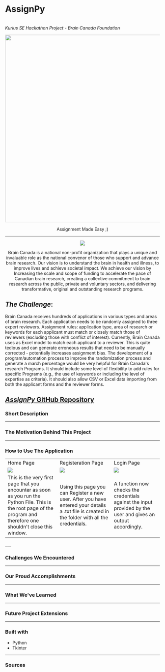 # AssignPy <img>
<br><i>Kurius SE Hackathon Project - Brain Canada Foundation </br></i>
<div align = "center">
  <img align="center" src= "https://github.com/madhuv-sharma/temp/blob/main/logoassignpylong.png" width='610'>
  <p></p>
  <p>Assignment Made Easy ;)</p>
</div>

___

<div align = "center">
  <img align="center" src= "https://github.com/madhuv-sharma/temp/blob/main/MdLogo.png" >
  <p></p>
  <p>Brain Canada is a national non-profit organization that plays a unique and invaluable role as the national convenor of those who support and advance brain research. Our vision is to understand the brain in health and illness, to improve lives and achieve societal impact. We achieve our vision by Increasing the scale and scope of funding to accelerate the pace of Canadian brain research, creating a collective commitment to brain research across the public, private and voluntary sectors, and delivering transformative, original and outstanding research programs.
  </p>
</div>


## *The Challenge*: 
Brain Canada receives hundreds of applications in various types and areas of brain research. Each application needs to be randomly assigned to three expert reviewers. Assignment rules: application type, area of research or keywords for each applicant must match or closely match those of reviewers (excluding those with conflict of interest). Currently, Brain Canada uses as Excel model to match each applicant to a reviewer. This is quite tedious and can generate erroneous results that need to be manually corrected - potentially increases assignment bias. The development of a program/automation process to improve the randomization process and generate a march percentage would be very helpful for Brain Canada's research Programs. It should include some level of flexibility to add rules for specific Programs (e.g., the use of keywords or including the level of expertise as criteria). It should also allow CSV or Excel data importing from both the applicant forms and the reviewer forms. 
## [*AssignPy* GitHub Repository](https://github.com/madhuv-sharma/temp)

### Short Description

___

### The Motivation Behind This Project

___

### How to Use The Application
<table>
  <tr><td>Home Page</td><td>Registeration Page</td><td>Login Page</td></tr>
  <tr><td><img src= "https://github.com/madhuv-sharma/temp/blob/main/MainPage.png" ></td><td><img src= "https://github.com/madhuv-sharma/temp/blob/main/Register.png" ></td><td><img src= "https://github.com/madhuv-sharma/temp/blob/main/Login.png" ></td></tr>
  <tr><td>This is the very first page that you encounter as soon as you run the Python File. This is the root page of the program and therefore one shouldn't close this window. </td><td>Using this page you can Register a new user. After you have entered your details a .txt file is created in the folder with all the credentials.</td><td>A function now checks the credentials against the input provided by the user and gives an output accordingly. </td></tr>
</table>
___

### Challenges We Encountered

___

### Our Proud Accomplishments

___

### What We've Learned

___

### Future Project Extensions

___

### Built with
- Python
- Tkinter
___

### Sources
